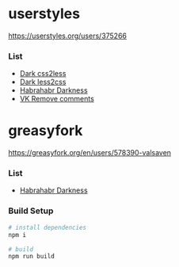 # userstyles
https://userstyles.org/users/375266

### List
* [Dark css2less](https://userstyles.org/styles/135580/dark-css2less)
* [Dark less2css](https://userstyles.org/styles/135582/dark-less2css)
* [Habrahabr Darkness](https://userstyles.org/styles/143612/habrahabr-darkness)
* [VK Remove comments](https://userstyles.org/styles/136769/vk-remove-comments)

# greasyfork

https://greasyfork.org/en/users/578390-valsaven


### List
* [Habrahabr Darkness](https://greasyfork.org/en/scripts/407862-habrahabr-darkness)

### Build Setup

``` bash
# install dependencies
npm i

# build
npm run build
```
